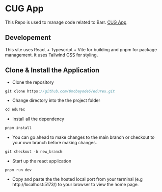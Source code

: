 # CUG App
This Repo is used to manage code related to Barr. [CUG App](https://google.com). 

## Developement
This site uses React + Typescript + Vite for building and pnpm for package management. it uses Tailwind CSS for styling.

## Clone & Install the Application
* Clone the repository
```javascript
git clone https://github.com/Omobayode6/edurex.git
```
* Change directory into the the project folder
```javascript
cd edurex
```
* Install all the dependency
```javascript
pnpm install 
```
* You can go ahead to make changes to the main branch or checkout to your own branch before making changes.
```javascript
git checkout -b new_branch
```
* Start up the react application 
```react
pnpm run dev
```
* Copy and paste the the hosted local port from your terminal (e.g http://localhost:5173/) to your browser to view the home page.
